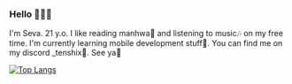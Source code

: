 ### Hello 👋👋👋
I'm Seva. 21 y.o.
I like reading manhwa📖 and listening to music🎶 on my free time.
I'm currently learning mobile development stuff📱.
You can find me on my discord _tenshix🔎.
See ya🙌



[![Top Langs](https://github-readme-stats.vercel.app/api/top-langs/?username=Tenshi-X&theme=react&layout=compact)](https://github.com/Tenshi-X/)

<!--
**Tenshi-X/Tenshi-X** is a ✨ _special_ ✨ repository because its `README.md` (this file) appears on your GitHub profile.

Here are some ideas to get you started:

- 🔭 I’m currently working on ...
- 🌱 I’m currently learning ...
- 👯 I’m looking to collaborate on ...
- 🤔 I’m looking for help with ...
- 💬 Ask me about ...
- 📫 How to reach me: ...
- 😄 Pronouns: ...
- ⚡ Fun fact: ...
-->
